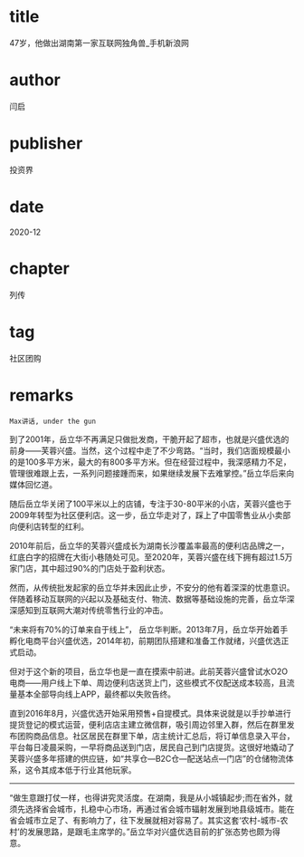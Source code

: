 # title
47岁，他做出湖南第一家互联网独角兽_手机新浪网

# author
闫启

# publisher
投资界

# date
2020-12

# chapter
列传

# tag
社区团购

# remarks
`Max讲话, under the gun`


到了2001年，岳立华不再满足只做批发商，干脆开起了超市，也就是兴盛优选的前身——芙蓉兴盛。当然，这个过程中走了不少弯路。“当时，我们店面规模最小的是100多平方米，最大的有800多平方米。但在经营过程中，我深感精力不足，管理很难跟上去，一系列问题接踵而来，如果继续发展下去难掌控。”岳立华后来向媒体回忆道。

随后岳立华关闭了100平米以上的店铺，专注于30-80平米的小店，芙蓉兴盛也于2009年转型为社区便利店。这一步，岳立华走对了，踩上了中国零售业从小卖部向便利店转型的红利。

2010年前后，岳立华的芙蓉兴盛成长为湖南长沙覆盖率最高的便利店品牌之一，红底白字的招牌在大街小巷随处可见。至2020年，芙蓉兴盛在线下拥有超过1.5万家门店，其中超过90%的门店处于盈利状态。

然而，从传统批发起家的岳立华并未因此止步，不安分的他有着深深的忧患意识。伴随着移动互联网的兴起以及基础支付、物流、数据等基础设施的完善，岳立华深深感知到互联网大潮对传统零售行业的冲击。

“未来将有70%的订单来自于线上”， 岳立华判断。2013年7月，岳立华开始着手孵化电商平台兴盛优选，2014年初，前期团队搭建和准备工作就绪，兴盛优选正式启动。

但对于这个新的项目，岳立华也是一直在摸索中前进。此前芙蓉兴盛曾试水O2O电商——用户线上下单、周边便利店送货上门，这些模式不仅配送成本较高，且流量基本全部导向线上APP，最终都以失败告终。

直到2016年8月，兴盛优选开始采用预售+自提模式。具体来说就是以手抄单进行提货登记的模式运营，便利店店主建立微信群，吸引周边邻里入群，然后在群里发布团购商品信息。社区居民在群里下单，店主统计汇总后，将订单信息录入平台，平台每日凌晨采购，一早将商品送到门店，居民自己到门店提货。这很好地撬动了芙蓉兴盛多年搭建的供应链，如“共享仓—B2C仓—配送站点—门店”的仓储物流体系，这令其成本低于行业其他玩家。

---

“做生意跟打仗一样，也得讲究灵活度。在湖南，我是从小城镇起步;而在省外，就须先选择省会城市，扎稳中心市场，再通过省会城市辐射发展到地县级城市。能在省会城市立足了、有影响力了，往下发展就相对容易了。其实这套‘农村-城市-农村’的发展思路，是跟毛主席学的。”岳立华对兴盛优选目前的扩张态势也颇为得意。
